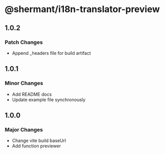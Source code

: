 # @shermant/i18n-translator-preview

## 1.0.2

### Patch Changes

- Append \_headers file for build artifact

## 1.0.1

### Minor Changes

- Add README docs
- Update example file synchronously

## 1.0.0

### Major Changes

- Change vite build baseUrl
- Add function previewer
